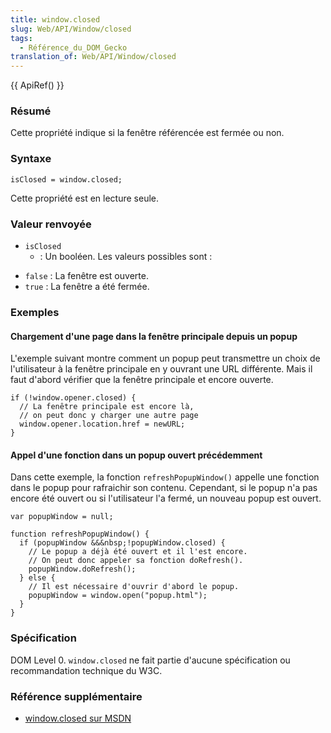 ```yaml
---
title: window.closed
slug: Web/API/Window/closed
tags:
  - Référence_du_DOM_Gecko
translation_of: Web/API/Window/closed
---
```

{{ ApiRef() }}

### Résumé

Cette propriété indique si la fenêtre référencée est fermée ou non.

### Syntaxe

    isClosed = window.closed;

Cette propriété est en lecture seule.

### Valeur renvoyée

- `isClosed`
  - : Un booléen. Les valeurs possibles sont&nbsp;:

<!---->

- `false`&nbsp;: La fenêtre est ouverte.
- `true`&nbsp;: La fenêtre a été fermée.

### Exemples

#### Chargement d'une page dans la fenêtre principale depuis un popup

L'exemple suivant montre comment un popup peut transmettre un choix de l'utilisateur à la fenêtre principale en y ouvrant une URL différente. Mais il faut d'abord vérifier que la fenêtre principale et encore ouverte.

    if (!window.opener.closed) {
      // La fenêtre principale est encore là,
      // on peut donc y charger une autre page
      window.opener.location.href = newURL;
    }

#### Appel d'une fonction dans un popup ouvert précédemment

Dans cette exemple, la fonction `refreshPopupWindow()` appelle une fonction dans le popup pour rafraichir son contenu. Cependant, si le popup n'a pas encore été ouvert ou si l'utilisateur l'a fermé, un nouveau popup est ouvert.

    var popupWindow = null;

    function refreshPopupWindow() {
      if (popupWindow &&&nbsp;!popupWindow.closed) {
        // Le popup a déjà été ouvert et il l'est encore.
        // On peut donc appeler sa fonction doRefresh().
        popupWindow.doRefresh();
      } else {
        // Il est nécessaire d'ouvrir d'abord le popup.
        popupWindow = window.open("popup.html");
      }
    }

### Spécification

DOM Level 0. `window.closed` ne fait partie d'aucune spécification ou recommandation technique du W3C.

### Référence supplémentaire

- [window.closed sur MSDN](http://msdn.microsoft.com/library/default.asp?url=/workshop/author/dhtml/reference/properties/closed.asp)
